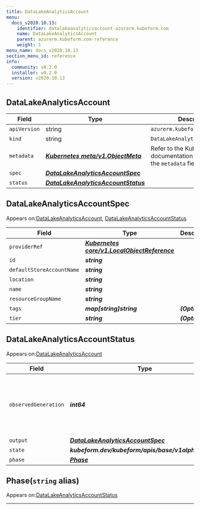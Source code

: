 ```yaml
---
title: DataLakeAnalyticsAccount
menu:
  docs_v2020.10.13:
    identifier: datalakeanalyticsaccount-azurerm.kubeform.com
    name: DataLakeAnalyticsAccount
    parent: azurerm.kubeform.com-reference
    weight: 1
menu_name: docs_v2020.10.13
section_menu_id: reference
info:
  community: v0.2.0
  installer: v0.2.0
  version: v2020.10.13
---
```


## DataLakeAnalyticsAccount
| Field | Type | Description |
| ------ | ----- | ----------- |
| `apiVersion` | string | `azurerm.kubeform.com/v1alpha1` |
|    `kind` | string | `DataLakeAnalyticsAccount` |
| `metadata` | ***[Kubernetes meta/v1.ObjectMeta](https://kubernetes.io/docs/reference/generated/kubernetes-api/v1.13/#objectmeta-v1-meta)***|Refer to the Kubernetes API documentation for the fields of the `metadata` field.|
| `spec` | ***[DataLakeAnalyticsAccountSpec](#datalakeanalyticsaccountspec)***||
| `status` | ***[DataLakeAnalyticsAccountStatus](#datalakeanalyticsaccountstatus)***||
## DataLakeAnalyticsAccountSpec

Appears on:[DataLakeAnalyticsAccount](#datalakeanalyticsaccount), [DataLakeAnalyticsAccountStatus](#datalakeanalyticsaccountstatus)

| Field | Type | Description |
| ------ | ----- | ----------- |
| `providerRef` | ***[Kubernetes core/v1.LocalObjectReference](https://kubernetes.io/docs/reference/generated/kubernetes-api/v1.13/#localobjectreference-v1-core)***||
| `id` | ***string***||
| `defaultStoreAccountName` | ***string***||
| `location` | ***string***||
| `name` | ***string***||
| `resourceGroupName` | ***string***||
| `tags` | ***map[string]string***| ***(Optional)*** |
| `tier` | ***string***| ***(Optional)*** |
## DataLakeAnalyticsAccountStatus

Appears on:[DataLakeAnalyticsAccount](#datalakeanalyticsaccount)

| Field | Type | Description |
| ------ | ----- | ----------- |
| `observedGeneration` | ***int64***| ***(Optional)*** Resource generation, which is updated on mutation by the API Server.|
| `output` | ***[DataLakeAnalyticsAccountSpec](#datalakeanalyticsaccountspec)***| ***(Optional)*** |
| `state` | ***kubeform.dev/kubeform/apis/base/v1alpha1.State***| ***(Optional)*** |
| `phase` | ***[Phase](#phase)***| ***(Optional)*** |
## Phase(`string` alias)

Appears on:[DataLakeAnalyticsAccountStatus](#datalakeanalyticsaccountstatus)

---
